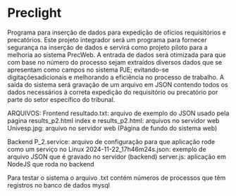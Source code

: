 # Preclight
Programa para inserção de dados para expedição de ofícios requisitórios e precatórios.
Este projeto integrador será um programa para fornecer segurança na inserção de dados e servirá como projeto piloto para a melhoria ao sistema PrecWeb.
A entrada de dados será otimizada para que com base no número do processo sejam extraídos diversos dados que se apresentam como campos no sistema PJE; evitando-se digitaçõesadicionais e melhorando a eficiência no processo de trabalho.
A saída do sistema será gravação de um arquivo em JSON contendo todos os dados necessários à correta expedição do requisitório ou precatório por parte do setor específico do tribunal.


ARQUIVOS:
Frontend
resultado.txt: arquivo de exemplo do JSON usado pela pagina results_p2.html
index e results_p2.html: arquivos no servidor web
Univesp.jpg: arquivo no servidor web (Página de fundo do sistema web)

Backend
P_2.service: arquivo de configuração para que aplicação rode como um serviço no Linux
2024-11-22_17h46m24s.json: exemplo de arquivo JSON que é gravado no servidor (backend)
server.js: aplicação em NodeJS que roda no backend

Para testar o sistema o arquivo .txt contém números de processos que têm registros no banco de dados mysql

